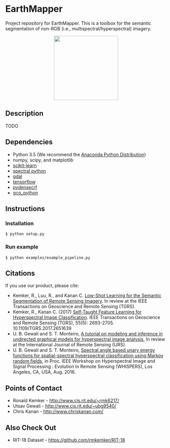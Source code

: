 # EarthMapper #

Project repository for EarthMapper.  This is a toolbox for the semantic segmentation of non-RGB (i.e., multispectral/hyperspectral) imagery.  

<p align="center">
<img  src="http://www.cis.rit.edu/~rmk6217/img/earthmapper.png" width="200">
</p>

## Description ##

TODO

## Dependencies ##
* Python 3.5 (We recommend the [Anaconda Python Distribution](https://www.anaconda.com/download/))
* numpy, scipy, and matplotlib
* [scikit-learn](http://scikit-learn.org/stable/)
* [spectral python](http://www.spectralpython.net/)
* [gdal](http://www.gdal.org/)
* [tensorflow](https://www.tensorflow.org/)
* [pydensecrf](https://github.com/lucasb-eyer/pydensecrf)
* [gco_python](https://github.com/amueller/gco_python)

## Instructions ##

### Installation ###
```console
$ python setup.py
```
### Run example ###
```console
$ python examples/example_pipeline.py
```
## Citations ##

If you use our product, please cite:
* Kemker, R., Luu, R., and Kanan C. [Low-Shot Learning for the Semantic Segmentation of Remote Sensing Imagery](https://arxiv.org/abs/1803.09824). In review at the IEEE Transactions on Geoscience and Remote Sensing (TGRS).
* Kemker, R., Kanan C. (2017) [Self-Taught Feature Learning for Hyperspectral Image Classification](http://ieeexplore.ieee.org/document/7875467/). IEEE Transactions on Geoscience and Remote Sensing (TGRS), 55(5): 2693-2705. 10.1109/TGRS.2017.2651639
* U. B. Gewali and S. T. Monteiro, [A tutorial on modeling and inference in undirected graphical models for hyperspectral image analysis](https://arxiv.org/abs/1801.08268), In review at the International Journal of Remote Sensing (IJRS).
* U. B. Gewali and S. T. Monteiro, [Spectral angle based unary energy functions for spatial-spectral hyperspectral classification using Markov random fields](http://ieeexplore.ieee.org/abstract/document/8071716/), in Proc. IEEE Workshop on Hyperspectral Image and Signal Processing : Evolution in Remote Sensing (WHISPERS), Los Angeles, CA, USA, Aug. 2016.

## Points of Contact ##
* Ronald Kemker -  http://www.cis.rit.edu/~rmk6217/
* Utsav Gewali - http://www.cis.rit.edu/~ubg9540/
* Chris Kanan - http://www.chriskanan.com/

## Also Check Out ##
* RIT-18 Dataset - https://github.com/rmkemker/RIT-18
